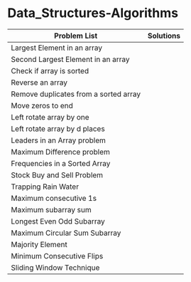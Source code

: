 # Data_Structures-Algorithms
| Problem List  | Solutions |
| ------------- | ------------- |
| Largest Element in an array  |    |
| Second Largest Element in an array  |    |
| Check if array is sorted  |    |
| Reverse an array  |    |
| Remove duplicates from a sorted array |    |
| Move zeros to end  |    |
| Left rotate array by one  |    |
| Left rotate array by d places   |    |
|  Leaders in an Array problem   |    |
|  Maximum Difference problem    |    |
| Frequencies in a Sorted Array   |    |
| Stock Buy and Sell Problem    |    |
| Trapping Rain Water  |    |
|   Maximum consecutive 1s   |    |
|  Maximum subarray sum   |  |
|Longest Even Odd Subarray  ||
|Maximum Circular Sum Subarray  ||
|Majority Element  ||
|Minimum Consecutive Flips || 
|Sliding Window Technique  ||
